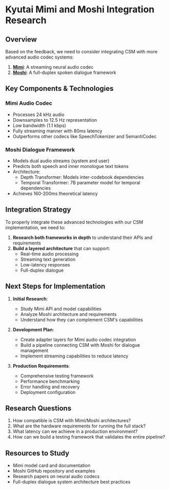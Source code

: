 # Kyutai Mimi and Moshi Integration Research

## Overview

Based on the feedback, we need to consider integrating CSM with more advanced audio codec systems:

1. [**Mimi**](https://huggingface.co/kyutai/mimi): A streaming neural audio codec
2. [**Moshi**](https://github.com/kyutai-labs/moshi): A full-duplex spoken dialogue framework

## Key Components & Technologies

### Mimi Audio Codec

- Processes 24 kHz audio
- Downsamples to 12.5 Hz representation
- Low bandwidth (1.1 kbps)
- Fully streaming manner with 80ms latency
- Outperforms other codecs like SpeechTokenizer and SemantiCodec

### Moshi Dialogue Framework

- Models dual audio streams (system and user)
- Predicts both speech and inner monologue text tokens
- Architecture:
  - Depth Transformer: Models inter-codebook dependencies
  - Temporal Transformer: 7B parameter model for temporal dependencies
- Achieves 160-200ms theoretical latency

## Integration Strategy

To properly integrate these advanced technologies with our CSM implementation, we need to:

1. **Research both frameworks in depth** to understand their APIs and requirements
2. **Build a layered architecture** that can support:
   - Real-time audio processing
   - Streaming text generation
   - Low-latency responses
   - Full-duplex dialogue

## Next Steps for Implementation

1. **Initial Research**:
   - Study Mimi API and model capabilities
   - Analyze Moshi architecture and requirements
   - Understand how they can complement CSM's capabilities

2. **Development Plan**:
   - Create adapter layers for Mimi audio codec integration
   - Build a pipeline connecting CSM with Moshi for dialogue management
   - Implement streaming capabilities to reduce latency

3. **Production Requirements**:
   - Comprehensive testing framework
   - Performance benchmarking
   - Error handling and recovery
   - Deployment configuration

## Research Questions

1. How compatible is CSM with Mimi/Moshi architectures?
2. What are the hardware requirements for running the full stack?
3. What latency can we achieve in a production environment?
4. How can we build a testing framework that validates the entire pipeline?

## Resources to Study

- Mimi model card and documentation
- Moshi GitHub repository and examples
- Research papers on neural audio codecs
- Full-duplex dialogue system architecture best practices
